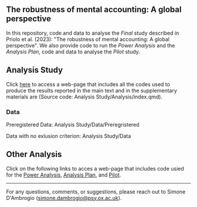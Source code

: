 ## The robustness of mental accounting: A global perspective

In this repository, code and data to analyse the *Final* study described in Priolo et al. (2023): "The robustness of mental accounting: A global perspective". We also provide code to run the *Power Analysis* and the *Analysis Plan*, code and data to analyse the *Pilot* study.

## Analysis Study

Click [here](https://run.pavlovia.org/simonedambrogio/mmar-analysis/) to access a web-page that includes all the codes used to produce the results reported in the main text and in the supplementary materials are (Source code: Analysis Study/Analysis/index.qmd).

### Data 

Preregistered Data: Analysis Study/Data/Preregristered

Data with no exlusion criterion: Analysis Study/Data

## Other Analysis
Click on the following links to acces a web-page that includes code usied for the [Power Analysis](https://run.pavlovia.org/simonedambrogio/research-record-mental-account-replication/Power%20Analysis.html), [Analysis Plan](https://run.pavlovia.org/simonedambrogio/research-record-mental-account-replication/Analysis%20Plan.html), and [Pilot](https://run.pavlovia.org/simonedambrogio/research-record-mental-account-replication/Compare%20Pilot%20Version.html).

---

For any questions, comments, or suggestions, please reach out to Simone D'Ambrogio (simone.dambrogio@psy.ox.ac.uk).



